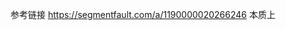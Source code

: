 <!--
 * @Date: 2024-07-23 10:35:29
 * @LastEditors: 徐一鸣
 * @LastEditTime: 2024-07-23 10:38:13
 * @Description:
-->
参考链接 https://segmentfault.com/a/1190000020266246
本质上